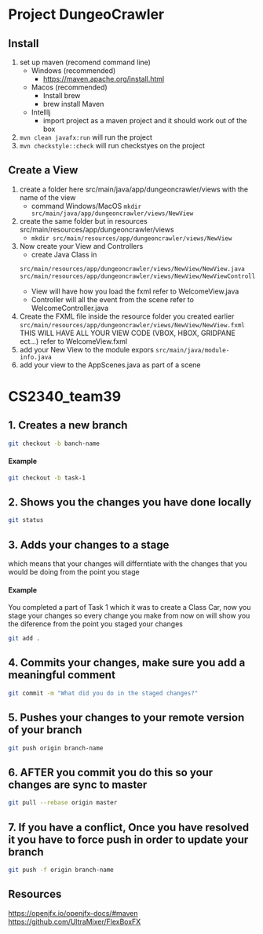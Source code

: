 # Project DungeoCrawler

## Install
1. set up maven (recomend command line)
    - Windows (recommended)
        - https://maven.apache.org/install.html
    - Macos (recommended)
        - Install brew
        - brew install Maven
    - IntellIj 
        - import project as a maven project and it should work out of the box
2. `mvn clean javafx:run` will run the project
3. `mvn checkstyle::check` will run checkstyes on the project

## Create a View
1. create a folder here src/main/java/app/dungeoncrawler/views with the name of the view
    - command Windows/MacOS `mkdir src/main/java/app/dungeoncrawler/views/NewView`
2. create the same folder but in resources src/main/resources/app/dungeoncrawler/views
    - `mkdir src/main/resources/app/dungeoncrawler/views/NewView`
3. Now create your View and Controllers
    - create Java Class in 
    ```bash
    src/main/resources/app/dungeoncrawler/views/NewView/NewView.java
    src/main/resources/app/dungeoncrawler/views/NewView/NewViewController.java
    ```
    - View will have how you load the fxml refer to WelcomeView.java
    - Controller will all the event from the scene refer to WelcomeController.java
4. Create the FXML file inside the resource folder you created earlier `src/main/resources/app/dungeoncrawler/views/NewView/NewView.fxml` THIS WILL HAVE ALL YOUR VIEW CODE (VBOX, HBOX, GRIDPANE ect...) refer to WelcomeView.fxml
5. add your New View to the module expors `src/main/java/module-info.java` 
6. add your view to the AppScenes.java as part of a scene



# CS2340_team39

## 1. Creates a new branch 
```bash
git checkout -b banch-name
```
#### Example 
```bash
git checkout -b task-1
```

## 2. Shows you the changes you have done locally
```bash
git status
```

## 3. Adds your changes to a stage 
which means that your changes will differntiate with the changes that you would be doing from the point you stage

#### Example 
You completed a part of Task 1 which it was to create a Class Car, now you stage your changes so every change you make from now on will show you the diference from the point you staged your changes

```bash
git add .
```

## 4. Commits your changes, make sure you add a meaningful comment 

```bash
git commit -m "What did you do in the staged changes?"
```

## 5. Pushes your changes to your remote version of your branch 
```bash
git push origin branch-name
```

## 6. AFTER you commit you do this so your changes are sync to master 
```bash
git pull --rebase origin master
```

## 7. If you have a conflict, Once you have resolved it you have to force push in order to update your branch 
```bash
git push -f origin branch-name
```
## Resources
https://openjfx.io/openjfx-docs/#maven
https://github.com/UltraMixer/FlexBoxFX